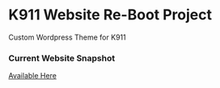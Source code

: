 <h1>K911 Website Re-Boot Project</h1>
   <p>Custom Wordpress Theme for K911</p>

<h3>Current Website Snapshot</h3>
<p><a href="https://web.archive.org/web/20170929060439/http://www.k911online.com/">Available Here</a></p>
